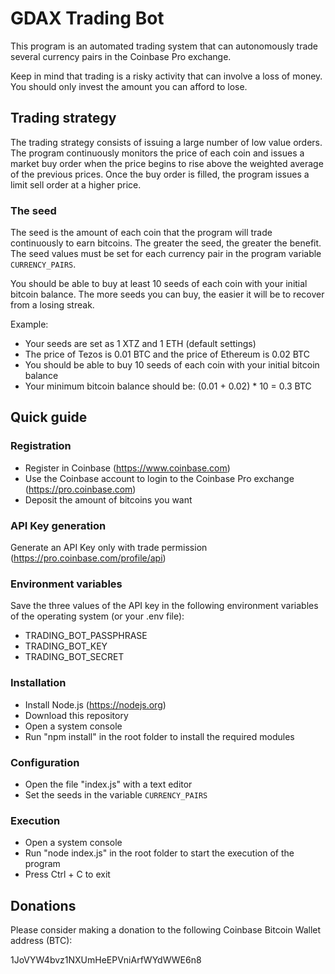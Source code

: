 # GDAX Trading Bot

This program is an automated trading system that can autonomously trade several currency pairs in the Coinbase Pro exchange. 

Keep in mind that trading is a risky activity that can involve a loss of money. You should only invest the amount you can afford to lose.

## Trading strategy

The trading strategy consists of issuing a large number of low value orders. The program continuously monitors the price of each coin and issues a market buy order when the price begins to rise above the weighted average of the previous prices. Once the buy order is filled, the program issues a limit sell order at a higher price.

### The seed

The seed is the amount of each coin that the program will trade continuously to earn bitcoins. The greater the seed, the greater the benefit. The seed values must be set for each currency pair in the program variable `CURRENCY_PAIRS`.

You should be able to buy at least 10 seeds of each coin with your initial bitcoin balance. The more seeds you can buy, the easier it will be to recover from a losing streak.

Example:

- Your seeds are set as 1 XTZ and 1 ETH (default settings) 
- The price of Tezos is 0.01 BTC and the price of Ethereum is 0.02 BTC
- You should be able to buy 10 seeds of each coin with your initial bitcoin balance
- Your minimum bitcoin balance should be: (0.01 + 0.02) * 10 = 0.3 BTC

## Quick guide

### Registration

- Register in Coinbase (https://www.coinbase.com)
- Use the Coinbase account to login to the Coinbase Pro exchange (https://pro.coinbase.com)
- Deposit the amount of bitcoins you want

### API Key generation

Generate an API Key only with trade permission (https://pro.coinbase.com/profile/api)

### Environment variables

Save the three values of the API key in the following environment variables of the operating system (or your .env file):

- TRADING_BOT_PASSPHRASE
- TRADING_BOT_KEY
- TRADING_BOT_SECRET

### Installation

- Install Node.js (https://nodejs.org)
- Download this repository
- Open a system console
- Run "npm install" in the root folder to install the required modules

### Configuration

- Open the file "index.js" with a text editor
- Set the seeds in the variable `CURRENCY_PAIRS`

### Execution

- Open a system console
- Run "node index.js" in the root folder to start the execution of the program
- Press Ctrl + C to exit 

## Donations

Please consider making a donation to the following Coinbase Bitcoin Wallet address (BTC):

1JoVYW4bvz1NXUmHeEPVniArfWYdWWE6n8

